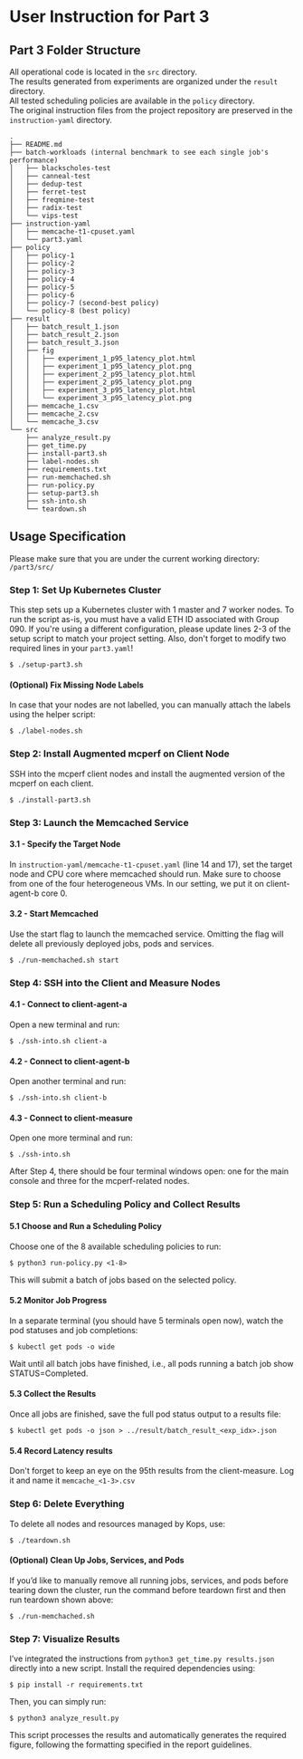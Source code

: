 # User Instruction for Part 3

## Part 3 Folder Structure
All operational code is located in the ```src``` directory.\
The results generated from experiments are organized under the ```result``` directory.\
All tested scheduling policies are available in the ```policy``` directory.\
The original instruction files from the project repository are preserved in the ```instruction-yaml``` directory.
```
.
├── README.md
├── batch-workloads (internal benchmark to see each single job's performance)
│   ├── blackscholes-test
│   ├── canneal-test
│   ├── dedup-test
│   ├── ferret-test
│   ├── freqmine-test
│   ├── radix-test
│   └── vips-test
├── instruction-yaml
│   ├── memcache-t1-cpuset.yaml
│   └── part3.yaml
├── policy
│   ├── policy-1
│   ├── policy-2
│   ├── policy-3
│   ├── policy-4
│   ├── policy-5
│   ├── policy-6
│   ├── policy-7 (second-best policy)
│   └── policy-8 (best policy)
├── result
│   ├── batch_result_1.json
│   ├── batch_result_2.json
│   ├── batch_result_3.json
│   ├── fig
│   │   ├── experiment_1_p95_latency_plot.html
│   │   ├── experiment_1_p95_latency_plot.png
│   │   ├── experiment_2_p95_latency_plot.html
│   │   ├── experiment_2_p95_latency_plot.png
│   │   ├── experiment_3_p95_latency_plot.html
│   │   └── experiment_3_p95_latency_plot.png
│   ├── memcache_1.csv
│   ├── memcache_2.csv
│   └── memcache_3.csv
└── src
    ├── analyze_result.py
    ├── get_time.py
    ├── install-part3.sh
    ├── label-nodes.sh
    ├── requirements.txt
    ├── run-memchached.sh
    ├── run-policy.py
    ├── setup-part3.sh
    ├── ssh-into.sh
    └── teardown.sh
```

## Usage Specification
Please make sure that you are under the current working directory: ```/part3/src/```
### Step 1: Set Up Kubernetes Cluster
This step sets up a Kubernetes cluster with 1 master and 7 worker nodes.
To run the script as-is, you must have a valid ETH ID associated with Group 090.
If you're using a different configuration, please update lines 2-3 of the setup script to match your project setting. Also, don't forget to modify two required lines in your ```part3.yaml```!
```
$ ./setup-part3.sh
```
#### (Optional) Fix Missing Node Labels
In case that your nodes are not labelled, you can manually attach the labels using the helper script:
```
$ ./label-nodes.sh
```
### Step 2: Install Augmented mcperf on Client Node
SSH into the mcperf client nodes and install the augmented version of the mcperf on each client.
```
$ ./install-part3.sh 
```
### Step 3: Launch the Memcached Service
#### 3.1 - Specify the Target Node
In ```instruction-yaml/memcache-t1-cpuset.yaml``` (line 14 and 17), set the target node and CPU core where memcached should run. Make sure to choose from one of the four heterogeneous VMs. In our setting, we put it on client-agent-b core 0.
#### 3.2 - Start Memcached
Use the start flag to launch the memcached service. Omitting the flag will delete all previously deployed jobs, pods and services.
```
$ ./run-memchached.sh start
```
### Step 4: SSH into the Client and Measure Nodes
#### 4.1 - Connect to client-agent-a
Open a new terminal and run:
```
$ ./ssh-into.sh client-a
```
#### 4.2 - Connect to client-agent-b
Open another terminal and run:
```
$ ./ssh-into.sh client-b
```
#### 4.3 - Connect to client-measure
Open one more terminal and run:
```
$ ./ssh-into.sh
```
After Step 4, there should be four terminal windows open: one for the main console and three for the mcperf-related nodes.
### Step 5: Run a Scheduling Policy and Collect Results
#### 5.1 Choose and Run a Scheduling Policy
Choose one of the 8 available scheduling policies to run:
```
$ python3 run-policy.py <1-8>
```
This will submit a batch of jobs based on the selected policy.
#### 5.2 Monitor Job Progress
In a separate terminal (you should have 5 terminals open now), watch the pod statuses and job completions:
```
$ kubectl get pods -o wide
```
Wait until all batch jobs have finished, i.e., all pods running a batch job show STATUS=Completed.
#### 5.3 Collect the Results
Once all jobs are finished, save the full pod status output to a results file:
```
$ kubectl get pods -o json > ../result/batch_result_<exp_idx>.json
```
#### 5.4 Record Latency results
Don't forget to keep an eye on the 95th results from the client-measure. Log it and name it ```memcache_<1-3>.csv```
### Step 6: Delete Everything
To delete all nodes and resources managed by Kops, use:
```
$ ./teardown.sh
```
#### (Optional) Clean Up Jobs, Services, and Pods
If you’d like to manually remove all running jobs, services, and pods before tearing down the cluster, run the command before teardown first and then run teardown shown above:
```
$ ./run-memchached.sh
```
### Step 7: Visualize Results
I’ve integrated the instructions from ```python3 get_time.py results.json``` directly into a new script. Install the required dependencies using:
```
$ pip install -r requirements.txt
```
Then, you can simply run: 
```
$ python3 analyze_result.py
```
This script processes the results and automatically generates the required figure, following the formatting specified in the report guidelines.
